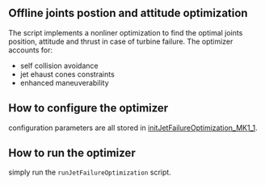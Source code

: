 ## Offline joints postion and attitude optimization

The script implements a nonliner optimization to find the optimal joints position, attitude and thrust in case of turbine failure. The optimizer accounts for:

- self collision avoidance
- jet ehaust cones constraints
- enhanced maneuverability

## How to configure the optimizer

configuration parameters are all stored in [initJetFailureOptimization_MK1_1](init/initJetFailureOptimization_MK1_1.m).

## How to run the optimizer

simply run the `runJetFailureOptimization` script.
